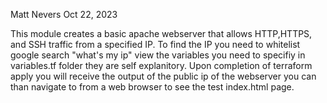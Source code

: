 Matt Nevers 
Oct 22, 2023

This module creates a basic apache webserver that allows HTTP,HTTPS, and SSH traffic from a specified IP. 
To find the IP you need to whitelist google search "what's my ip"
view the variables you need to specifiy in variables.tf folder they are self explanitory.
Upon completion of terraform apply you will receive the output of the public ip of the webserver you can than
navigate to from a web browser to see the test index.html page.
